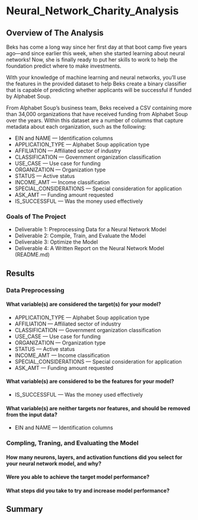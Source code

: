 # Neural_Network_Charity_Analysis

## Overview of The Analysis

Beks has come a long way since her first day at that boot camp five years ago—and since earlier this week, when she started learning about neural networks! Now, she is finally ready to put her skills to work to help the foundation predict where to make investments.

With your knowledge of machine learning and neural networks, you’ll use the features in the provided dataset to help Beks create a binary classifier that is capable of predicting whether applicants will be successful if funded by Alphabet Soup.

From Alphabet Soup’s business team, Beks received a CSV containing more than 34,000 organizations that have received funding from Alphabet Soup over the years. Within this dataset are a number of columns that capture metadata about each organization, such as the following:

* EIN and NAME — Identification columns
* APPLICATION_TYPE — Alphabet Soup application type
* AFFILIATION — Affiliated sector of industry
* CLASSIFICATION — Government organization classification
* USE_CASE — Use case for funding
* ORGANIZATION — Organization type
* STATUS — Active status
* INCOME_AMT — Income classification
* SPECIAL_CONSIDERATIONS — Special consideration for application
* ASK_AMT — Funding amount requested
* IS_SUCCESSFUL — Was the money used effectively

### Goals of The Project
* Deliverable 1: Preprocessing Data for a Neural Network Model
* Deliverable 2: Compile, Train, and Evaluate the Model
* Deliverable 3: Optimize the Model
* Deliverable 4: A Written Report on the Neural Network Model (README.md)


## Results

### Data Preprocessing

#### What variable(s) are considered the target(s) for your model?

* APPLICATION_TYPE — Alphabet Soup application type
* AFFILIATION — Affiliated sector of industry
* CLASSIFICATION — Government organization classification
* USE_CASE — Use case for funding
* ORGANIZATION — Organization type
* STATUS — Active status
* INCOME_AMT — Income classification
* SPECIAL_CONSIDERATIONS — Special consideration for application
* ASK_AMT — Funding amount requested
   
    
#### What variable(s) are considered to be the features for your model?

* IS_SUCCESSFUL — Was the money used effectively 

#### What variable(s) are neither targets nor features, and should be removed from the input data?

* EIN and NAME — Identification columns

### Compling, Traning, and Evaluating the Model
#### How many neurons, layers, and activation functions did you select for your neural network model, and why?
  
#### Were you able to achieve the target model performance?
  
#### What steps did you take to try and increase model performance?

## Summary
